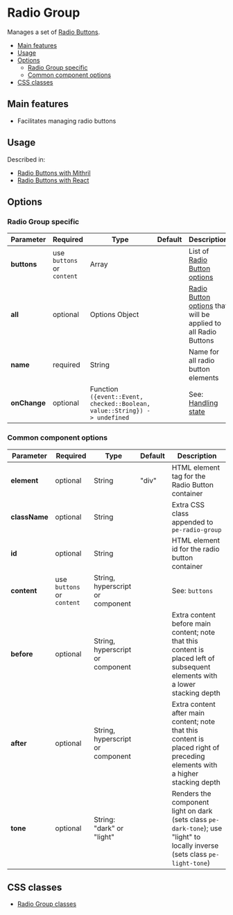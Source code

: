 # Radio Group

Manages a set of [Radio Buttons](radio-button.md).

<!-- MarkdownTOC autolink="true" autoanchor="true" bracket="round" levels="1,2,3" -->

- [Main features](#main-features)
- [Usage](#usage)
- [Options](#options)
  - [Radio Group specific](#radio-group-specific)
  - [Common component options](#common-component-options)
- [CSS classes](#css-classes)

<!-- /MarkdownTOC -->


<a id="main-features"></a>
## Main features

* Facilitates managing radio buttons



<a id="usage"></a>
## Usage

Described in:

* [Radio Buttons with Mithril](mithril/radio-button.md)
* [Radio Buttons with React](react/radio-button.md)



<a id="options"></a>
## Options


<a id="radio-group-specific"></a>
### Radio Group specific

| **Parameter** |  **Required** | **Type** | **Default** | **Description** |
| ------------- | -------------- | -------- | ----------- | --------------- |
| **buttons**   | use `buttons` or `content` | Array | | List of [Radio Button options](radio-button.md#options) |
| **all**       | optional       | Options Object | | [Radio Button options](radio-button.md#options) that will be applied to all Radio Buttons |
| **name**      | required | String | | Name for all radio button elements |
| **onChange**  | optional | Function `({event::Event, checked::Boolean, value::String}) -> undefined` | | See: [Handling state](../handling-state.md) |


<a id="common-component-options"></a>
### Common component options

| **Parameter** |  **Required** | **Type** | **Default** | **Description** |
| ------------- | -------------- | -------- | ----------- | --------------- |
| **element**   | optional       | String   | "div"       | HTML element tag for the Radio Button container |
| **className** | optional       | String   |             | Extra CSS class appended to `pe-radio-group` |
| **id**        | optional       | String   |             | HTML element id for the radio button container |
| **content** | use `buttons` or `content` | String, hyperscript or component | | See: `buttons` |
| **before**    | optional       | String, hyperscript or component |      | Extra content before main content; note that this content is placed left of subsequent elements with a lower stacking depth |
| **after**     | optional       | String, hyperscript or component |      | Extra content after main content; note that this content is placed right of preceding elements with a higher stacking depth |
| **tone**      | optional       | String: "dark" or "light" |  | Renders the component light on dark (sets class `pe-dark-tone`); use "light" to locally inverse (sets class `pe-light-tone`) |



<a id="css-classes"></a>
## CSS classes

* [Radio Group classes](../../packages/polythene-css-classes/radio-group.js)


